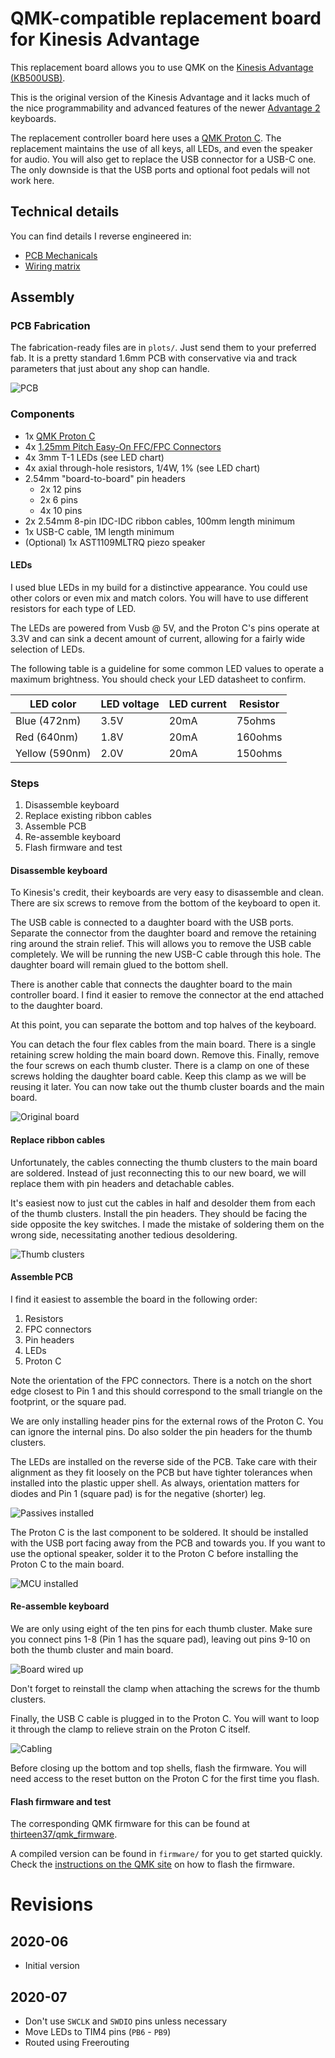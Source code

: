 # QMK-compatible replacement board for Kinesis Advantage

This replacement board allows you to use QMK on the [Kinesis Advantage
(KB500USB)](https://kinesis-ergo.com/support/advantage/).

This is the original version of the Kinesis Advantage and it lacks
much of the nice programmability and advanced features of the newer
[Advantage 2](https://kinesis-ergo.com/support/advantage2/) keyboards.

The replacement controller board here uses a [QMK Proton
C](https://qmk.fm/proton-c/). The replacement maintains the use of all
keys, all LEDs, and even the speaker for audio. You will also get to
replace the USB connector for a USB-C one. The only downside is that
the USB ports and optional foot pedals will not work here.

## Technical details

You can find details I reverse engineered in:

* [PCB Mechanicals](mechanical.md)
* [Wiring matrix](matrix.md)

## Assembly

### PCB Fabrication

The fabrication-ready files are in `plots/`. Just send them to your
preferred fab. It is a pretty standard 1.6mm PCB with conservative via
and track parameters that just about any shop can handle.

![PCB](images/pcb.png)

### Components

* 1x [QMK Proton C](https://qmk.fm/proton-c/)
* 4x [1.25mm Pitch Easy-On FFC/FPC
    Connectors](https://www.molex.com/molex/products/part-detail/ffc_fpc_connectors/0039532135)
* 4x 3mm T-1 LEDs (see LED chart)
* 4x axial through-hole resistors, 1/4W, 1% (see LED chart)
* 2.54mm "board-to-board" pin headers
  * 2x 12 pins
  * 2x 6 pins
  * 4x 10 pins
* 2x 2.54mm 8-pin IDC-IDC ribbon cables, 100mm length minimum
* 1x USB-C cable, 1M length minimum
* (Optional) 1x AST1109MLTRQ piezo speaker

#### LEDs

I used blue LEDs in my build for a distinctive appearance. You could
use other colors or even mix and match colors. You will have to use
different resistors for each type of LED.

The LEDs are powered from Vusb @ 5V, and the Proton C's pins operate
at 3.3V and can sink a decent amount of current, allowing for a fairly
wide selection of LEDs.

The following table is a guideline for some common LED values to
operate a maximum brightness. You should check your LED datasheet to
confirm.

| LED color      | LED voltage | LED current | Resistor |
|----------------|-------------|-------------|----------|
| Blue (472nm)   | 3.5V        | 20mA        | 75ohms   |
| Red (640nm)    | 1.8V        | 20mA        | 160ohms  |
| Yellow (590nm) | 2.0V        | 20mA        | 150ohms  |


### Steps

1. Disassemble keyboard
2. Replace existing ribbon cables
3. Assemble PCB
4. Re-assemble keyboard
5. Flash firmware and test

#### Disassemble keyboard

To Kinesis's credit, their keyboards are very easy to disassemble and
clean. There are six screws to remove from the bottom of the keyboard
to open it.

The USB cable is connected to a daughter board with the USB
ports. Separate the connector from the daughter board and remove the
retaining ring around the strain relief. This will allows you to
remove the USB cable completely. We will be running the new USB-C
cable through this hole. The daughter board will remain glued to the
bottom shell.

There is another cable that connects the daughter board to the main
controller board. I find it easier to remove the connector at the end
attached to the daughter board.

At this point, you can separate the bottom and top halves of the
keyboard.

You can detach the four flex cables from the main board. There is a
single retaining screw holding the main board down. Remove
this. Finally, remove the four screws on each thumb cluster. There is
a clamp on one of these screws holding the daughter board cable. Keep
this clamp as we will be reusing it later. You can now take out the
thumb cluster boards and the main board.

![Original board](images/original.jpg)

#### Replace ribbon cables

Unfortunately, the cables connecting the thumb clusters to the main
board are soldered. Instead of just reconnecting this to our new
board, we will replace them with pin headers and detachable cables.

It's easiest now to just cut the cables in half and desolder them from
each of the thumb clusters. Install the pin headers. They should be
facing the side opposite the key switches. I made the mistake of
soldering them on the wrong side, necessitating another tedious
desoldering.

![Thumb clusters](images/thumbs.jpg)

#### Assemble PCB

I find it easiest to assemble the board in the following order:

1. Resistors
2. FPC connectors
3. Pin headers
4. LEDs
5. Proton C

Note the orientation of the FPC connectors. There is a notch on the
short edge closest to Pin 1 and this should correspond to the small
triangle on the footprint, or the square pad.

We are only installing header pins for the external rows of the Proton
C. You can ignore the internal pins. Do also solder the pin headers
for the thumb clusters.

The LEDs are installed on the reverse side of the PCB. Take care with
their alignment as they fit loosely on the PCB but have tighter
tolerances when installed into the plastic upper shell. As always,
orientation matters for diodes and Pin 1 (square pad) is for the
negative (shorter) leg.

![Passives installed](images/assembled1.jpg)

The Proton C is the last component to be soldered. It should be
installed with the USB port facing away from the PCB and towards
you. If you want to use the optional speaker, solder it to the Proton
C before installing the Proton C to the main board.

![MCU installed](images/assembled2.jpg)

#### Re-assemble keyboard

We are only using eight of the ten pins for each thumb cluster. Make
sure you connect pins 1-8 (Pin 1 has the square pad), leaving out pins
9-10 on both the thumb cluster and main board.

![Board wired up](images/assembled3.jpg)

Don't forget to reinstall the clamp when attaching the screws for the
thumb clusters.

Finally, the USB C cable is plugged in to the Proton C. You will want
to loop it through the clamp to relieve strain on the Proton C
itself.

![Cabling](images/cable.jpg)

Before closing up the bottom and top shells, flash the firmware. You
will need access to the reset button on the Proton C for the first
time you flash.

#### Flash firmware and test

The corresponding QMK firmware for this can be found at
[thirteen37/qmk_firmware](https://github.com/thirteen37/qmk_firmware/tree/kinesis_thirteen37/keyboards/kinesis/thirteen37/README.md).

A compiled version can be found in `firmware/` for you to get started
quickly. Check the [instructions on the QMK
site](https://beta.docs.qmk.fm/using-qmk/guides/flashing/flashing#stm32)
on how to flash the firmware.

# Revisions

## 2020-06

* Initial version

## 2020-07

* Don't use `SWCLK` and `SWDIO` pins unless necessary
* Move LEDs to TIM4 pins (`PB6` - `PB9`)
* Routed using Freerouting

